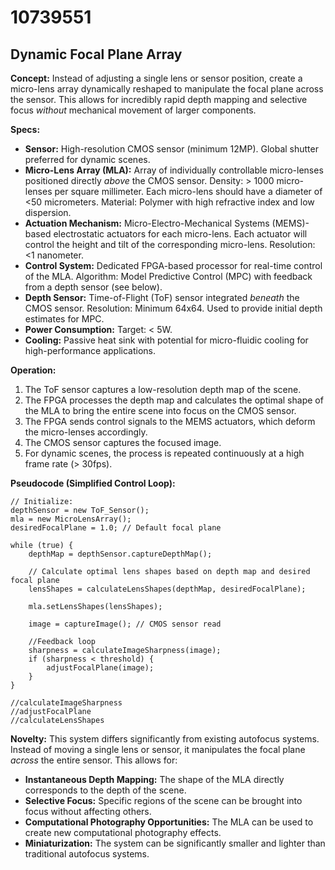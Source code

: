 # 10739551

## Dynamic Focal Plane Array

**Concept:** Instead of adjusting a single lens or sensor position, create a micro-lens array dynamically reshaped to manipulate the focal plane across the sensor. This allows for incredibly rapid depth mapping and selective focus *without* mechanical movement of larger components.

**Specs:**

*   **Sensor:** High-resolution CMOS sensor (minimum 12MP). Global shutter preferred for dynamic scenes.
*   **Micro-Lens Array (MLA):**  Array of individually controllable micro-lenses positioned directly *above* the CMOS sensor. Density: > 1000 micro-lenses per square millimeter. Each micro-lens should have a diameter of <50 micrometers. Material: Polymer with high refractive index and low dispersion.
*   **Actuation Mechanism:** Micro-Electro-Mechanical Systems (MEMS)-based electrostatic actuators for each micro-lens. Each actuator will control the height and tilt of the corresponding micro-lens. Resolution: <1 nanometer.
*   **Control System:** Dedicated FPGA-based processor for real-time control of the MLA. Algorithm: Model Predictive Control (MPC) with feedback from a depth sensor (see below). 
*   **Depth Sensor:** Time-of-Flight (ToF) sensor integrated *beneath* the CMOS sensor. Resolution: Minimum 64x64. Used to provide initial depth estimates for MPC.
*   **Power Consumption:** Target: < 5W.
*   **Cooling:** Passive heat sink with potential for micro-fluidic cooling for high-performance applications.

**Operation:**

1.  The ToF sensor captures a low-resolution depth map of the scene.
2.  The FPGA processes the depth map and calculates the optimal shape of the MLA to bring the entire scene into focus on the CMOS sensor.
3.  The FPGA sends control signals to the MEMS actuators, which deform the micro-lenses accordingly.
4.  The CMOS sensor captures the focused image.
5.  For dynamic scenes, the process is repeated continuously at a high frame rate (> 30fps).

**Pseudocode (Simplified Control Loop):**

```
// Initialize:
depthSensor = new ToF_Sensor();
mla = new MicroLensArray();
desiredFocalPlane = 1.0; // Default focal plane

while (true) {
    depthMap = depthSensor.captureDepthMap();
    
    // Calculate optimal lens shapes based on depth map and desired focal plane
    lensShapes = calculateLensShapes(depthMap, desiredFocalPlane);
    
    mla.setLensShapes(lensShapes);
    
    image = captureImage(); // CMOS sensor read
    
    //Feedback loop
    sharpness = calculateImageSharpness(image);
    if (sharpness < threshold) {
        adjustFocalPlane(image);
    }
}

//calculateImageSharpness
//adjustFocalPlane
//calculateLensShapes
```

**Novelty:** This system differs significantly from existing autofocus systems. Instead of moving a single lens or sensor, it manipulates the focal plane *across* the entire sensor. This allows for:

*   **Instantaneous Depth Mapping:** The shape of the MLA directly corresponds to the depth of the scene.
*   **Selective Focus:** Specific regions of the scene can be brought into focus without affecting others.
*   **Computational Photography Opportunities:** The MLA can be used to create new computational photography effects.
*   **Miniaturization:** The system can be significantly smaller and lighter than traditional autofocus systems.